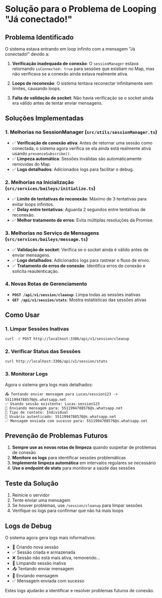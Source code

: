 # Solução para o Problema de Looping "Já conectado!"

## Problema Identificado

O sistema estava entrando em loop infinito com a mensagem "Já conectado!" devido a:

1. **Verificação inadequada de conexão**: O `sessionManager` estava retornando `isConnected: true` para sessões que existiam no Map, mas não verificava se a conexão ainda estava realmente ativa.

2. **Loops de reconexão**: O sistema tentava reconectar infinitamente sem limites, causando loops.

3. **Falta de validação de socket**: Não havia verificação se o socket ainda era válido antes de tentar enviar mensagens.

## Soluções Implementadas

### 1. Melhorias no SessionManager (`src/utils/sessionManager.ts`)

- ✅ **Verificação de conexão ativa**: Antes de retornar uma sessão como conectada, o sistema agora verifica se ela ainda está realmente ativa usando `presenceSubscribe()`.
- ✅ **Limpeza automática**: Sessões inválidas são automaticamente removidas do Map.
- ✅ **Logs detalhados**: Adicionados logs para facilitar o debug.

### 2. Melhorias na Inicialização (`src/services/baileys/initialize.ts`)

- ✅ **Limite de tentativas de reconexão**: Máximo de 3 tentativas para evitar loops infinitos.
- ✅ **Delay entre tentativas**: Aguarda 2 segundos entre tentativas de reconexão.
- ✅ **Melhor tratamento de erros**: Evita múltiplas resoluções da Promise.

### 3. Melhorias no Serviço de Mensagens (`src/services/baileys/message.ts`)

- ✅ **Validação de socket**: Verifica se o socket ainda é válido antes de enviar mensagens.
- ✅ **Logs detalhados**: Adicionados logs para rastrear o fluxo de envio.
- ✅ **Tratamento de erros de conexão**: Identifica erros de conexão e solicita reautenticação.

### 4. Novas Rotas de Gerenciamento

- **`POST /api/v1/session/cleanup`**: Limpa todas as sessões inativas
- **`GET /api/v1/session/stats`**: Mostra estatísticas das sessões ativas

## Como Usar

### 1. Limpar Sessões Inativas

```bash
curl -X POST http://localhost:3306/api/v1/session/cleanup
```

### 2. Verificar Status das Sessões

```bash
curl http://localhost:3306/api/v1/session/stats
```

### 3. Monitorar Logs

Agora o sistema gera logs mais detalhados:

```
📤 Tentando enviar mensagem para Lucas/session123 -> 5511994788576@s.whatsapp.net
✅ Usando sessão existente: Lucas-session123
📨 Enviando mensagem para: 5511994788576@s.whatsapp.net
📱 Tipo de contato: Individual
👤 Usuário autenticado: 5511994788576@s.whatsapp.net
✅ Mensagem enviada com sucesso para: 5511994788576@s.whatsapp.net
```

## Prevenção de Problemas Futuros

1. **Sempre use as novas rotas de limpeza** quando suspeitar de problemas de conexão
2. **Monitore os logs** para identificar sessões problemáticas
3. **Implemente limpeza automática** em intervalos regulares se necessário
4. **Use o endpoint de stats** para monitorar a saúde das sessões

## Teste da Solução

1. Reinicie o servidor
2. Tente enviar uma mensagem
3. Se houver problemas, use `/session/cleanup` para limpar sessões
4. Verifique os logs para confirmar que não há mais loops

## Logs de Debug

O sistema agora gera logs mais informativos:

- 🔄 Criando nova sessão
- ✅ Sessão criada e armazenada
- ❌ Sessão não está mais ativa, removendo...
- 🧹 Limpando sessão inativa
- 📤 Tentando enviar mensagem
- 📨 Enviando mensagem
- ✅ Mensagem enviada com sucesso

Estes logs ajudarão a identificar e resolver problemas futuros de conexão.
